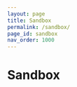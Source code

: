 ```yaml
---
layout: page
title: Sandbox
permalink: /sandbox/
page_id: sandbox
nav_order: 1000
---
```


# Sandbox

